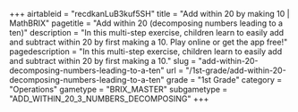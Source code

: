 +++
airtableid = "recdkanLuB3kuf5SH"
title = "Add within 20 by making 10 | MathBRIX"
pagetitle = "Add within 20 (decomposing numbers leading to a ten)"
description = "In this multi-step exercise, children learn to easily add and subtract within 20 by first making a 10. Play online or get the app free!"
pagedescription = "In this multi-step exercise, children learn to easily add and subtract within 20 by first making a 10."
slug = "add-within-20-decomposing-numbers-leading-to-a-ten"
url = "/1st-grade/add-within-20-decomposing-numbers-leading-to-a-ten"
grade = "1st Grade"
category = "Operations"
gametype = "BRIX_MASTER"
subgametype = "ADD_WITHIN_20_3_NUMBERS_DECOMPOSING"
+++